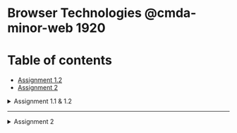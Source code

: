 # Browser Technologies @cmda-minor-web 1920

# Table of contents
* [Assignment 1.2](#Assignment-1.2)
* [Assignment 2](#Assignment-2)

<a name="Assignment-1.2"></a>
<details>
<summary>Assignment 1.1 & 1.2</summary>
  
## Assignment 1.1 & 1.2 - Break your OBA App
### [Understanding progressive enhancement](https://alistapart.com/article/understandingprogressiveenhancement/) summarised

#### `The graceful degradation` VS `The progressive enhancement` perspective
Graceful degradation (GD) focusen on creating websites for the newest browsers. Applications work great on these browsers, but GD accepts compromises on older browsers, aiming for only a passible user experience. Browsers incompatibility is only `patched` in the last quarter of the development cycle (if not after release).

Progessive enhancement (PE) focuses on the content, not the browser. Websites should be functional from their `core`, the content, and should be enhanced through firstly CSS for stylistic purposes, and lastly javascript to create a rich user experience. PE creates a layered user experience with built-in fallbacks if things doesn't go as planned.

------

### Breaking other websites
The first part of the assgnment was to try to break other websites first and see how they could be improved. I've tested both 'big' websites as websites from local businesses around me.

#### Tested Features
##### Disable colors and enable colorblind mode
How to: there are several browser plugins you can install to simulate color blindness.

Results: 
* Most websites handle contrast very well.
* Visited buttons can often not be distinguish.
* Charts that only use color coding to distuinguish values cannot be read by color blind people.
* Switching colors off or users that have a monochromacy color blindless type make sites that use/prefer dark mode makes sites that contains lots of images look very dark.

Fixes:
* Add a 'visited' title or a checkmark for visited links.
* Use labels or titles for color coded charts.
* Use dark mode as a slider that lightens / darkens the back- and foreground colors (images too if needed).

##### Disable local storage and cookies
How to: cookies and local storage cannot be disabled indivually. This makes it more challenging to identify the issue. Checking the error messages in the console might help you to identify the issue. To disable both cookies and local storage in chrome, enter the following value in the url bar: chrome://settings/content/cookies?search=site+set and disable `Allow sites to save and read cookie data (recommended)`. Don't forget to enable the feature after testing.

Results:
* Webshops always use cookies to make the cart items persists through the website. Disabling cookies make it impossible to order anything.
![Zalando](https://user-images.githubusercontent.com/33430653/76712773-d693a680-671b-11ea-8484-86910886749d.png)
Zalando will make the add to cart button red when clicking on it. No explanation about what happened and how to fix it is provided to the user.

------

* Twitch.tv keeps showing a loading indicator. The page will actually never load. This is because the site depends on local storage. Looking at the console helped me to identify this issue.
![Twitch](https://user-images.githubusercontent.com/33430653/76712777-da272d80-671b-11ea-8828-939bc4b1c392.png)
Twitch will never stop loading its local storage dependant content.

Fixes:
* Creata a fallback that checks if a cookie can be set. If not, it will not be possible to order multiple items, so the user will be kindly asked to either buy one item at a time or enable cookies.
* Twitch.tv shouldn't depend on local storage. It should check if local storage can be set or get. If not, it should find another way to make their website function as intended. 

------

### Breaking OBA
#### Features
- [X] Disable images
- [ ] Disable mouse/trackpad
- [X] Disable custom fonts
- [ ] Disable JS
- [X] Disable colors / enable color blind mode
- [ ] Disable local storage / cookies
- [ ] Enable internet throttling

##### Failures
| Feauture | Result | Fix
| -------- | ------ | -----
|`Disable images`| All images use their fallback image. Book summaries can still be viewed. | It makes more sense to either only show the book summary or show the book summary on the front and the fallback image on the back to still indicate a image should be there.

| Feauture | Result | Fix
| -------- | ------ | -----
|`Disable mouse/trackpad` | Can't tab through carousel. | Create a stronger semantic HTML structure. If necessary use `tab-index` to define an index explicitly.

| Feauture | Result | Fix
| -------- | ------ | -----
| `Disable local storage / cookies` | Local storage is necessary for saving the book choices. | Use a query string to pass values via routing if local storage is disabled.

| Feauture | Result | Fix
| -------- | ------ | -----
| `Enable internet throttling` | Site does work when throttled but takes a long time to load without giving feedback to the user | Give feedback a message that content loads slower than usual.

------

### Devices
#### Macbook Pro (2017, macOS Catalina 10.15)
##### Chrome version Chrome 80
Works as intended

##### Firefox version
Works as intended

##### Safari version 13.1
* Backface-visibility bug. Card text is visible on front
* Minor positioning issues

Possible fix: 
* Add support queries to create a fallback for transform properties.

#### Microsoft surface (Windows RT 8.1)
##### Internet explorer version 11.0
Broke everything

* No browser support for css variables
* No browser support for rotate transforms
* No browser support for fetch
* No browser support for imports

Possible fix: 
* Use a build tool to compile css variables to normal css values. A build tool can also minify javascript into a single file which will fix javascript form working on IE11, because it won't support imports. 
* Fetch can be replaced with its older brother XmlHttpRequest which is supported on all browsers, both old and new.
* Add support queries to create a fallback for transform properties.

#### iPhone 8 (iOS 13.4)
##### Safari iOS version 13.1, Firefox version 23.0 iOS, Chrome version 80 iOS
* Horizontal scrollbar
* Scaling issue
* No event to flip card
* Card position issue

Possible fix: 
* Add `<meta name="viewport" content="width=device-width, initial-scale=1">` to make the page scale on mobile devices.
* Add media queries to make the page scrollable horizontically.
* Add `:focus` on all properties that have a `:hover` psuedoclass.
* Add support queries to create a fallback for transform properties.

------

### Screen reader
I've used macOS's built-in voice assistent to narrate my OBA App. The page order was narrated coorectly, however there were some unforseen problems:

* You can't distinguish books from eachother. Each book sounds like the summary from the previous book.
* When the book summaries are longer than average the screenreader hasn't got enough time to narrate all books and the 'Done' button will never be narrated.
* The screenreader will narrate books that you've already eaten.

Fixes:
* Books should be numbered.
* Make the time interval dynamic. Times between new book selections should vary.
* Books should be removed from the DOM when eaten.

</details>

------

<a name="Assignment-2"></a>
<details>
<summary>Assignment 2</summary>
  
## Assignment 2
### Use Case
I will build a progressive enhanced survey that 'remembers' your answers when you return to the page.

### Wireflow
<img width="750" alt="f79cfc3cf42a0365edf40fe83aecb897" src="https://user-images.githubusercontent.com/33430653/76962825-39ee2600-6920-11ea-9637-da659c125273.png">

#### Return PIN
The return PIN is a identifier to store form progression. The data is stored in a JSON file in local storage and on the server as a fallback.

##### No storage
The START page checks whether the user has local storage enables and JS enabled or not. I so it looks for a return pin. The user can provide this is 3 different ways.

##### Automatic return PIN
If the user has a return pin in his local storage, it will automatically display the START - storage screen. Here the user can either continue with his previous session or start a new one.

##### Manual return PIN
If the app can't find a return pin in the local storage or either local storage is disabled, the user can still return to his previous session by filling it in the text input or adding it to the url.

#### Functional
The app uses a progressive disclosed form. The manual return PIN works with HTML and server side rendering.

#### Usable
The app uses local storage to get the return PIN and fetch the user progression from the server.

#### Pleasurable

### Features
* Return PIN that will open the form in its previous closed state.

#### Browser support

#### Accessibility issues
</details>



